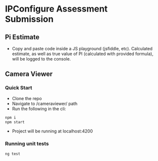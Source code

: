 # IPConfigure Assessment Submission

## Pi Estimate
- Copy and paste code inside a JS playground (jsfiddle, etc).  Calculated estimate, as well as true value of PI (calculated with provided formula), will be logged to the console.

## Camera Viewer 
### Quick Start
- Clone the repo
- Navigate to /cameraviewer/ path
- Run the following in the cli:
```sh
npm i
npm start
```
- Project will be running at localhost:4200

### Running unit tests
```sh
ng test
```
